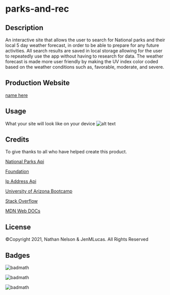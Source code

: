 # parks-and-rec

## Description
 An interactive site that allows the user to search for National parks and their local 5 day weather forecast, in order to be able to prepare for any future activities. All search results are saved in local storage allowing for the user to repeatedly use the app without having to research for data. The weather forecast is made more user friendly by making the UV index color coded based on the weather conditions such as, favorable, moderate, and severe. 
 
## Production Website

[name here](link "name here")
 

## Usage
What your site will look like on your device
![alt text](screenshot)
    
## Credits

To give thanks to all who have helped create this product.

[National Parks Api](https://www.nps.gov/subjects/developer/api-documentation.htm#/activities/parks/getActvitiesParks "National Parks Api")

[Foundation](https://get.foundation/sites/docs/ "Foundation")

[Ip Address Api](https://ip-api.com/ "IP Address Api")

[University of Arizona Bootcamp](https://courses.bootcampspot.com "UofA")

[Stack Overflow](https://stackoverflow.com/questions/7549561/section-vs-article-html5/ "StackOverflow")

[MDN Web DOCs](https://developer.mozilla.org/en-US/docs/Web/HTML/Element/aside "MDN")

## License

©Copyright 2021, Nathan Nelson & JenMLucas. All Rights Reserved

## Badges

![badmath](https://img.shields.io/badge/HTML-20%25-green)

![badmath](https://img.shields.io/badge/Javascript-60%25-blue)

![badmath](https://img.shields.io/badge/CSS-20%25-red)